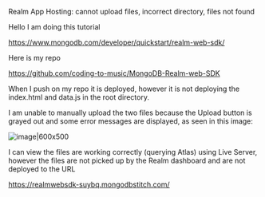 Realm App Hosting: cannot upload files, incorrect directory, files not found

Hello
I am doing this tutorial

https://www.mongodb.com/developer/quickstart/realm-web-sdk/

Here is my repo

https://github.com/coding-to-music/MongoDB-Realm-web-SDK

When I push on my repo it is deployed, however it is not deploying the index.html and data.js in the root directory.

I am unable to manually upload the two files because the Upload button is grayed out and some error messages are displayed, as seen in this image:

![image|600x500](upload://tYlyyQr0vvLWwXA7oQ5IGbr9oUx.png)

I can view the files are working correctly (querying Atlas) using Live Server, however the files are not picked up by the Realm dashboard and are not deployed to the URL   

https://realmwebsdk-suybq.mongodbstitch.com/

